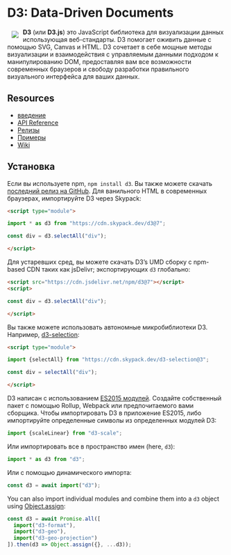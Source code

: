 # D3: Data-Driven Documents

<a href="https://d3js.org"><img src="https://d3js.org/logo.svg" align="left" hspace="10" vspace="6"></a>

**D3** (или **D3.js**) это JavaScript библиотека для визуализации данных использующая веб-стандарты. D3 помогает оживить данные с помощью SVG, Canvas и HTML. D3 сочетает в себе мощные методы визуализации и взаимодействия с управляемым данными подходом к манипулированию DOM, предоставляя вам все возможности современных браузеров и свободу разработки правильного визуального интерфейса для ваших данных.

## Resources

* [введение](https://observablehq.com/@d3/learn-d3)
* [API Reference](https://github.com/d3/d3/blob/main/API.md)
* [Релизы](https://github.com/d3/d3/releases)
* [Примеры](https://observablehq.com/@d3/gallery)
* [Wiki](https://github.com/d3/d3/wiki)

## Установка

Если вы используете npm, `npm install d3`. Вы также можете скачать [последний релиз на GitHub](https://github.com/d3/d3/releases/latest). Для ванильного HTML в современных браузерах, импортируйте D3 через Skypack:

```html
<script type="module">

import * as d3 from "https://cdn.skypack.dev/d3@7";

const div = d3.selectAll("div");

</script>
```

Для устаревших сред, вы можете скачать D3’s UMD сборку с npm-based CDN таких как jsDelivr; экспортирующих `d3` глобально:

```html
<script src="https://cdn.jsdelivr.net/npm/d3@7"></script>
<script>

const div = d3.selectAll("div");

</script>
```

Вы также можете использовать автономные микробиблиотеки D3. Например, [d3-selection](https://github.com/d3/d3-selection):

```html
<script type="module">

import {selectAll} from "https://cdn.skypack.dev/d3-selection@3";

const div = selectAll("div");

</script>
```

D3 написан с использованием [ES2015 модулей](http://www.2ality.com/2014/09/es6-modules-final.html). Создайте собственный пакет с помощью Rollup, Webpack или предпочитаемого вами сборщика. Чтобы импортировать D3 в приложение ES2015, либо импортируйте определенные символы из определенных модулей D3:

```js
import {scaleLinear} from "d3-scale";
```

Или импортировать все в пространство имен (here, `d3`):

```js
import * as d3 from "d3";
```

Или с помощью динамического импорта:

```js
const d3 = await import("d3");
```

You can also import individual modules and combine them into a `d3` object using [Object.assign](https://developer.mozilla.org/en-US/docs/Web/JavaScript/Reference/Global_Objects/Object/assign):

```js
const d3 = await Promise.all([
  import("d3-format"),
  import("d3-geo"),
  import("d3-geo-projection")
]).then(d3 => Object.assign({}, ...d3));
```
